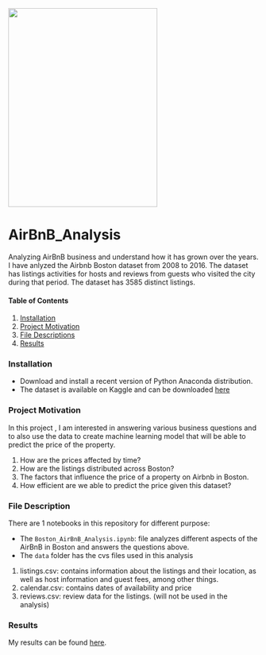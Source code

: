 
<img src="https://user-images.githubusercontent.com/38785783/138585739-45b7c95e-069c-4d58-a194-149eebf1492f.png" width="300" height="400" />

# AirBnB_Analysis
Analyzing  AirBnB business and understand how it has grown over the years. I have anlyzed the Airbnb Boston dataset from 2008 to 2016. The dataset has listings activities for hosts and reviews from guests who visited the city during that period. The dataset has 3585 distinct listings.


#### Table of Contents

1. [Installation](#installation)
2. [Project Motivation](#motivation)
3. [File Descriptions](#files)
4. [Results](#results)

### Installation <a name="installation"></a>
- Download and install a recent version of Python Anaconda distribution.
- The dataset is available on Kaggle and can be downloaded [here](https://www.kaggle.com/airbnb/boston)

### Project Motivation <a name="motivation"></a>

In this project , I am interested in answering various business questions and to also use the data to create machine learning model that will be able to predict the price of the property.

1. How are the prices affected by time?
2. How are the listings distributed across Boston?
3. The factors that influence the price of a property on Airbnb in Boston.
4. How efficient are we able to predict the price given this dataset?

### File Description <a name="files"></a>

There are 1 notebooks in this repository for different purpose:
- The `Boston_AirBnB_Analysis.ipynb`: file analyzes different aspects of the AirBnB in Boston and answers the questions above.
- The `data` folder has the cvs files used in this analysis
1. listings.csv: contains information about the listings and their location, as well as host information and guest fees, among other things.
2. calendar.csv: contains dates of availability and price
3. reviews.csv: review data for the listings. (will not be used in the analysis)
  

### Results <a name="results"></a>

My results can be found [here](https://github.com/eslamelgourany/airbnb-price-prediction/blob/main/Boston_AirBnB_Analysis.ipynb).  
